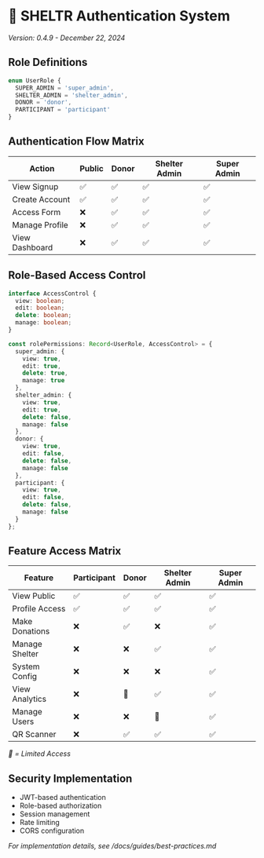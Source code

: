 # 🔐 SHELTR Authentication System
*Version: 0.4.9 - December 22, 2024*

## Role Definitions
```typescript
enum UserRole {
  SUPER_ADMIN = 'super_admin',
  SHELTER_ADMIN = 'shelter_admin',
  DONOR = 'donor',
  PARTICIPANT = 'participant'
}
```

## Authentication Flow Matrix
| Action           | Public | Donor | Shelter Admin | Super Admin |
|-----------------|--------|-------|---------------|-------------|
| View Signup     | ✅    | ✅    | ✅           | ✅         |
| Create Account  | ✅    | ✅    | ✅           | ✅         |
| Access Form     | ❌    | ✅    | ✅           | ✅         |
| Manage Profile  | ❌    | ✅    | ✅           | ✅         |
| View Dashboard  | ❌    | ✅    | ✅           | ✅         |

## Role-Based Access Control
```typescript
interface AccessControl {
  view: boolean;
  edit: boolean;
  delete: boolean;
  manage: boolean;
}

const rolePermissions: Record<UserRole, AccessControl> = {
  super_admin: {
    view: true,
    edit: true,
    delete: true,
    manage: true
  },
  shelter_admin: {
    view: true,
    edit: true,
    delete: false,
    manage: false
  },
  donor: {
    view: true,
    edit: false,
    delete: false,
    manage: false
  },
  participant: {
    view: true,
    edit: false,
    delete: false,
    manage: false
  }
};
```

## Feature Access Matrix
| Feature          | Participant | Donor | Shelter Admin | Super Admin |
|------------------|-------------|-------|---------------|-------------|
| View Public      | ✅         | ✅    | ✅           | ✅         |
| Profile Access   | ✅         | ✅    | ✅           | ✅         |
| Make Donations   | ❌         | ✅    | ❌           | ✅         |
| Manage Shelter   | ❌         | ❌    | ✅           | ✅         |
| System Config    | ❌         | ❌    | ❌           | ✅         |
| View Analytics   | ❌         | 🔵    | ✅           | ✅         |
| Manage Users     | ❌         | ❌    | 🔵           | ✅         |
| QR Scanner       | ❌         | ✅    | ✅           | ✅         |

*🔵 = Limited Access*

## Security Implementation
- JWT-based authentication
- Role-based authorization
- Session management
- Rate limiting
- CORS configuration

*For implementation details, see /docs/guides/best-practices.md* 